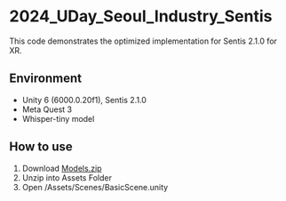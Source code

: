 # 2024_UDay_Seoul_Industry_Sentis
This code demonstrates the optimized implementation for Sentis 2.1.0 for XR.

## Environment ##

- Unity 6 (6000.0.20f1), Sentis 2.1.0
- Meta Quest 3
- Whisper-tiny model

## How to use ##

1. Download [Models.zip](https://drive.google.com/file/d/1at3Vtq7F6B4P2g_vjER5OFXdsjFO1yu9/view?usp=sharing)
2. Unzip into Assets Folder
3. Open /Assets/Scenes/BasicScene.unity
